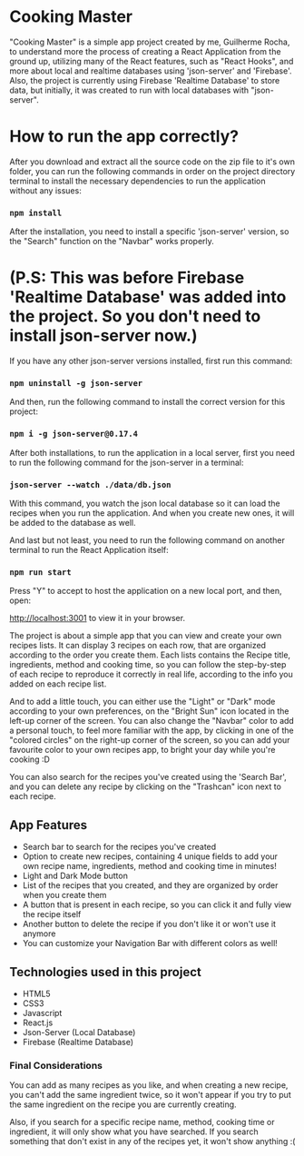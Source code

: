 # Cooking Master

"Cooking Master" is a simple app project created by me, Guilherme Rocha, to understand more the process of creating a React Application from the ground up, utilizing many of the React features, such as "React Hooks", and more about local and realtime databases using 'json-server' and 'Firebase'. Also, the project is currently using Firebase 'Realtime Database' to store data, but initially, it was created to run with local databases with "json-server".

# How to run the app correctly?

After you download and extract all the source code on the zip file to it's own folder, you can run the following commands in order on the project directory terminal to install the necessary dependencies to run the application without any issues:

### `npm install`

After the installation, you need to install a specific 'json-server' version, so the "Search"
function on the "Navbar" works properly.

# (P.S: This was before Firebase 'Realtime Database' was added into the project. So you don't need to install json-server now.)

If you have any other json-server versions installed, first run this command:

### `npm uninstall -g json-server`

And then, run the following command to install the correct version for this project:

### `npm i -g json-server@0.17.4`

After both installations, to run the application in a local server, first you need to run the following command
for the json-server in a terminal:

### `json-server --watch ./data/db.json`

With this command, you watch the json local database so it can load the recipes when you run the application.
And when you create new ones, it will be added to the database as well.

And last but not least, you need to run the following command on another terminal to run the React Application itself:

### `npm run start`

Press "Y" to accept to host the application on a new local port, and then, open:

[http://localhost:3001](http://localhost:3001) to view it in your browser.

The project is about a simple app that you can view and create your own recipes lists. It can display 3 recipes on each row, that are organized according to the order you create them. Each lists contains the Recipe title, ingredients, method and cooking time, so you can follow the step-by-step of each recipe to reproduce it correctly in real life, according to the info you added on each recipe list.

And to add a little touch, you can either use the "Light" or "Dark" mode according to your own preferences, on the "Bright Sun" icon located in the left-up corner of the screen.
You can also change the "Navbar" color to add a personal touch, to feel more familiar with the app, by clicking in one of the "colored circles" on the right-up corner of the screen, so you can add your favourite color to your own recipes app, to bright your day while you're cooking :D

You can also search for the recipes you've created using the 'Search Bar', and you can delete any recipe by clicking on the "Trashcan" icon next to each recipe.

## App Features

- Search bar to search for the recipes you've created
- Option to create new recipes, containing 4 unique fields to add your own recipe name, ingredients, method and
  cooking time in minutes!
- Light and Dark Mode button
- List of the recipes that you created, and they are organized by order when you create them
- A button that is present in each recipe, so you can click it and fully view the recipe itself
- Another button to delete the recipe if you don't like it or won't use it anymore
- You can customize your Navigation Bar with different colors as well!

## Technologies used in this project

- HTML5
- CSS3
- Javascript
- React.js
- Json-Server (Local Database)
- Firebase (Realtime Database)

### Final Considerations

You can add as many recipes as you like, and when creating a new recipe, you can't add the same ingredient twice, so it won't appear if you try to put the same ingredient on the recipe you are currently creating.

Also, if you search for a specific recipe name, method, cooking time or ingredient, it will only show what you have searched. If you search something that don't exist in any of the recipes yet, it won't show anything :(